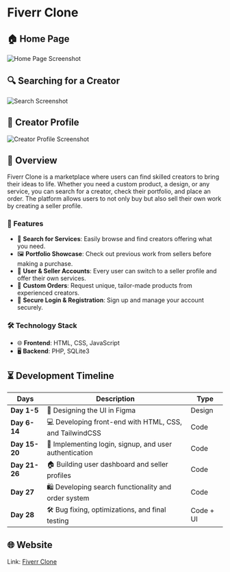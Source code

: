 # Fiverr Clone

## 🏠 Home Page
![Home Page Screenshot](https://github.com/user-attachments/assets/homepage-screenshot.png)

## 🔍 Searching for a Creator
![Search Screenshot](https://github.com/user-attachments/assets/search-screenshot.png)

## 🎨 Creator Profile
![Creator Profile Screenshot](https://github.com/user-attachments/assets/creator-profile-screenshot.png)

## 📌 Overview
Fiverr Clone is a marketplace where users can find skilled creators to bring their ideas to life. Whether you need a custom product, a design, or any service, you can search for a creator, check their portfolio, and place an order. The platform allows users to not only buy but also sell their own work by creating a seller profile.

### 🚀 Features
- 🔎 **Search for Services**: Easily browse and find creators offering what you need.
- 🖼️ **Portfolio Showcase**: Check out previous work from sellers before making a purchase.
- 👥 **User & Seller Accounts**: Every user can switch to a seller profile and offer their own services.
- 🛒 **Custom Orders**: Request unique, tailor-made products from experienced creators.
- 🔐 **Secure Login & Registration**: Sign up and manage your account securely.

### 🛠️ Technology Stack
- 🌐 **Frontend**: HTML, CSS, JavaScript
- 🖥️ **Backend**: PHP, SQLite3

## ⏳ Development Timeline
| **Days**       | Description                                                    | Type               |
|---------------|----------------------------------------------------------------|--------------------|
| **Day 1-5**   | 🎨 Designing the UI in Figma                                   | Design            |
| **Day 6-14**  | 💻 Developing front-end with HTML, CSS, and TailwindCSS        | Code              |
| **Day 15-20** | 🔑 Implementing login, signup, and user authentication         | Code              |
| **Day 21-26** | 🏠 Building user dashboard and seller profiles                 | Code              |
| **Day 27**    | 🛍️ Developing search functionality and order system            | Code              |
| **Day 28**    | 🛠️ Bug fixing, optimizations, and final testing                | Code + UI         |

## 🌐 Website
Link: [Fiverr Clone](https://fiverrclone.kentooo6.eu)
